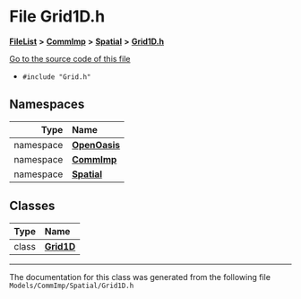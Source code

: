 

# File Grid1D.h



[**FileList**](files.md) **>** [**CommImp**](dir_6202b98a8704f42b1ea358646461643f.md) **>** [**Spatial**](dir_47a0bcc12c466f07097ed8db741700fa.md) **>** [**Grid1D.h**](_grid1_d_8h.md)

[Go to the source code of this file](_grid1_d_8h_source.md)



* `#include "Grid.h"`













## Namespaces

| Type | Name |
| ---: | :--- |
| namespace | [**OpenOasis**](namespace_open_oasis.md) <br> |
| namespace | [**CommImp**](namespace_open_oasis_1_1_comm_imp.md) <br> |
| namespace | [**Spatial**](namespace_open_oasis_1_1_comm_imp_1_1_spatial.md) <br> |


## Classes

| Type | Name |
| ---: | :--- |
| class | [**Grid1D**](class_open_oasis_1_1_comm_imp_1_1_spatial_1_1_grid1_d.md) <br> |



















































------------------------------
The documentation for this class was generated from the following file `Models/CommImp/Spatial/Grid1D.h`

